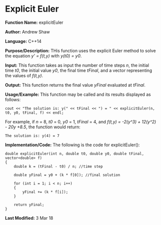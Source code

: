 # Explicit Euler

**Function Name:** explicitEuler

**Author:** Andrew Shaw

**Language:** C++14

**Purpose/Description:** THis function uses the explicit Euler method to solve the equation *y' = f(t,y)* with *y(t0) = y0*.

**Input:** This function takes as input the number of time steps *n*, the initial time *t0*, the initial value *y0*, the final time *tFinal*, and a vector representing the values of *f(t,y)*.

**Output:** This function returns the final value *yFinal* evaluated at *tFinal*.

**Usage/Example:** This function may be called and its results displayed as follows:
~~~~
cout << "The solution is: y(" << tFinal << ") = " << explicitEuler(n, t0, y0, tFinal, f) << endl;
~~~~
For example, if *n* = 8, *t0* = 0, *y0* = 1, *tFinal* = 4, and *f(t,y) = -2(y^3) + 12(y^2) - 20y +8.5*, the function would return:
~~~~
The solution is: y(4) = 7
~~~~
**Implementation/Code:** The following is the code for explicitEuler():
~~~~
double explicitEuler(int n, double t0, double y0, double tFinal, vector<double> f)
{
	double k = (tFinal - t0) / n; //time step

	double yFinal = y0 + (k * f[0]); //final solution

	for (int i = 1; i < n; i++)
	{
		yFinal += (k * f[i]);
	}

	return yFinal;
}
~~~~
**Last Modified:** 3 Mar 18
